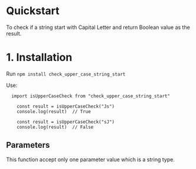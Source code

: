 # Quickstart
To check if a string start with Capital Letter and return Boolean value as the result.

# 1. Installation
  Run `npm install check_upper_case_string_start`

Use:
```
  import isUpperCaseCheck from "check_upper_case_string_start" 

    const result = isUpperCaseCheck("Js")
    console.log(result)  // True

    const result = isUpperCaseCheck("sJ")
    console.log(result)  // False

```
## Parameters
This function accept only one parameter value which is a string type.


